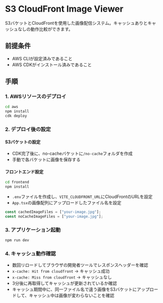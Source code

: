 # S3 CloudFront Image Viewer

S3バケットとCloudFrontを使用した画像配信システム。キャッシュありとキャッシュなしの動作比較ができます。

## 前提条件

- AWS CLIが設定済みであること
- AWS CDKがインストール済みであること

## 手順

### 1. AWSリソースのデプロイ

```bash
cd aws
npm install
cdk deploy
```

### 2. デプロイ後の設定

#### S3バケットの設定
- CDK完了後に、no-cacheバケットに`/no-cache`フォルダを作成
- 手動で各バケットに画像を保存する

#### フロントエンド設定
```bash
cd frontend
npm install
```

- `.env`ファイルを作成し、`VITE_CLOUDFRONT_URL`にCloudFrontのURLを設定
- `App.tsx`の画像配列にアップロードしたファイル名を設定

```typescript
const cachedImageFiles = ["your-image.jpg"];
const noCacheImageFiles = ["your-image.jpg"];
```

### 3. アプリケーション起動

```bash
npm run dev
```

### 4. キャッシュ動作確認

- 数回リロードしてブラウザの開発者ツールでレスポンスヘッダーを確認
- `x-cache: Hit from cloudfront` → キャッシュ成功
- `x-cache: Miss from cloudfront` → キャッシュなし
- 3分後に再取得してキャッシュが更新されているか確認
- キャッシュ期間中に、同一ファイル名で違う画像をS3バケットにアップロードして、キャッシュ中は画像が変わらないことを確認
